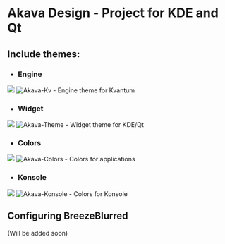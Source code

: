 # Akava Design - Project for KDE and Qt
## Include themes:
* ### Engine
![](https://i.imgur.com/IFLK03X.png)
![Akava-Kv](https://github.com/Akava-Design/Akava-Kv) - Engine theme for Kvantum

* ### Widget
![](https://i.imgur.com/jRSbmzO.png)
![Akava-Theme](https://github.com/Akava-Design/Akava-Theme) - Widget theme for KDE/Qt

* ### Colors
![](https://i.imgur.com/UXQrPpE.png)
![Akava-Colors](https://github.com/Akava-Design/Akava-Colors) - Colors for applications

* ### Konsole
![](https://i.imgur.com/zYfScGd.png)
![Akava-Konsole](https://github.com/Akava-Design/Akava-Konsole) - Colors for Konsole

## Configuring BreezeBlurred
(Will be added soon)
